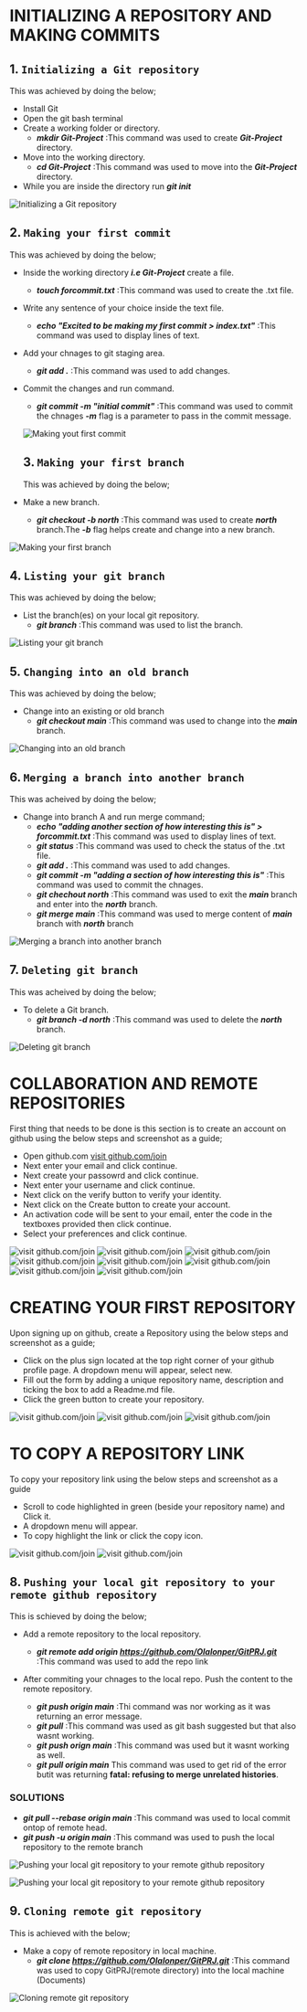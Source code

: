 # INITIALIZING A REPOSITORY AND MAKING COMMITS

## 1. `Initializing a Git repository`
This was achieved by doing the below;
- Install Git
- Open the git bash terminal
- Create a working folder or directory.
  - ***mkdir Git-Project*** :This command was used to create ***Git-Project*** directory.
- Move into the working directory.
  - ***cd Git-Project***  :This command was used to move into the ***Git-Project*** directory.
- While you are inside the directory run ***git init***

![`Initializing a Git repository`](<Images/1. Initializing a Git Repository.PNG>)




## 2. `Making your first commit`
This was achieved by doing the below;
- Inside the working directory ***i.e Git-Project*** create a file.
  - ***touch forcommit.txt***  :This command was used to create the .txt file.
- Write any sentence of your choice inside the text file.
  - ***echo "Excited to be making my first commit > index.txt"***  :This command was used to display lines of text.
- Add your chnages to git staging area.
  - ***git add .***  :This command was used to add changes.
- Commit the changes and run command.
  - ***git commit -m "initial commit"***  :This command was used to commit the chnages ***-m*** flag is a parameter to pass in the commit message.

  ![`Making yout first commit`](<Images/2. Making your first commit.PNG>)




  ## 3. `Making your first branch`
  This was achieved by doing the below;
- Make a new branch.
  - ***git checkout -b north***  :This command was used to create ***north*** branch.The ***-b*** flag helps create and change into a new branch.

![`Making your first branch`](<Images/3. Making your first Branch.PNG>)




## 4. `Listing your git branch`
This was achieved by doing the below;
- List the branch(es) on your local git repository.
  - ***git branch***  :This command was used to list the branch.

![`Listing your git branch`](<Images/4. Listing your git Branch.PNG>)



## 5. `Changing into an old branch`
This was achieved by doing the below;
- Change into an existing or old branch
  - ***git checkout main***  :This command was used to change into the ***main*** branch.

![`Changing into an old branch`](<Images/5. Changing into an Old Branch.PNG>)




## 6. `Merging a branch into another branch`
This was acheived by doing the below;
- Change into branch A and run merge command;
  - ***echo "adding another section of how interesting this is" > forcommit.txt***  :This command was used to display lines of text.
  - ***git status***  :This command was used to check the status of the .txt file.
  - ***git add .***  :This command was used to add changes.
  - ***git commit -m "adding a section of how interesting this is"***  :This command was used to commit the chnages.
  - ***git chechout north***  :This command was used to exit the ***main*** branch and enter into the ***north*** branch.
  - ***git merge main***  :This command was used to merge content of ***main*** branch with ***north*** branch

![`Merging a branch into another branch`](<Images/6. Merging a Branch into another Branch.PNG>)




## 7. `Deleting git branch`
This was acheived by doing the below;
- To delete a Git branch.
   - ***git branch -d north***  :This command was used to delete the ***north*** branch.

![`Deleting git branch`](<Images/7. Deleting git branch.PNG>)   





# COLLABORATION AND REMOTE REPOSITORIES
First thing that needs to be done is this section is to create an account on github using the below steps and screenshot as a guide;
- Open github.com [visit github.com/join](https://www.github.com/join)
- Next enter your email and click continue.
- Next create your passowrd and click continue.
- Next enter your username and click continue.
- Next click on the verify button to verify your identity.
- Next click on the Create button to create your account.
- An activation code will be sent to your email, enter the code in the textboxes provided then click continue.
- Select your preferences and click continue.

![`visit github.com/join`](<Images/github step (1).PNG>)
![`visit github.com/join`](<Images/github step (2).PNG>)
![`visit github.com/join`](<Images/github step (3).PNG>)
![`visit github.com/join`](<Images/github step (4).PNG>)
![`visit github.com/join`](<Images/github step (5).PNG>)
![`visit github.com/join`](<Images/github step (6).PNG>)
![`visit github.com/join`](<Images/github step (7).PNG>)
![`visit github.com/join`](<Images/github step (8).PNG>)



# CREATING YOUR FIRST REPOSITORY
Upon signing up on github, create a Repository using the below steps and screenshot as a guide;
- Click on the plus sign located at the top right corner of your github profile page. A dropdown menu will appear, select new.
- Fill out the form by adding a unique repository name, description and ticking the box to add a Readme.md file.
- Click the green button to create your repository.

![`visit github.com/join`](<Images/github step (9).PNG>)
![`visit github.com/join`](<Images/github step (10).PNG>)
![`visit github.com/join`](<Images/github step (11).PNG>)



# TO COPY A REPOSITORY LINK
To copy your repository link using the below steps and screenshot as a guide
- Scroll to code highlighted in green (beside your repository name) and Click it.
- A dropdown menu will appear. 
- To copy highlight the link or click the copy icon.

![`visit github.com/join`](<Images/github step (12).PNG>)
![`visit github.com/join`](<Images/github step (13).PNG>)



## 8. `Pushing your local git repository to your remote github repository`
This is schieved by doing the below;
- Add a remote repository to the local repository.
  - ***git remote add origin https://github.com/Olalonper/GitPRJ.git***  :This command was used to add the repo link

- After commiting your chnages to the local repo. Push the content to the remote repository.
  - ***git push origin main***  :Thi command was nor working as it was returning an error message.
  - ***git pull***  :This command was used as git bash suggested but that also wasnt working.
  - ***git push orign main***  :This command was used but it wasnt working as well.
  - ***git pull origin main***  This command was used to get rid of the error butit was returning **fatal: refusing to merge unrelated histories**. 

### SOLUTIONS
  - ***git pull --rebase origin main***  :This command was used to local commit ontop of remote head. 
  - ***git push -u origin main*** :This command was used to push the local repository to the remote branch 

![`Pushing your local git repository to your remote github repository`](<Images/8. Pushing your local git repository to your remote github repository.PNG>)

![`Pushing your local git repository to your remote github repository`](<Images/8. Pushing your local git repository to your remote github repository2.PNG>)




## 9. `Cloning remote git repository`
This is achieved with the below;
- Make a copy of remote repository in local machine.
  - ***git clone https://github.com/Olalonper/GitPRJ.git***   :This command was used to copy GitPRJ(remote directory) into the local machine (Documents)

![`Cloning remote git repository`](<Images/9. Cloning remote git repositiory.PNG>)